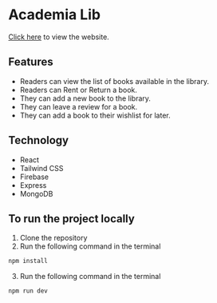 # Academia Lib
[Click here](https://ph-assignment11.firebaseapp.com/) to view the website.
## Features
- Readers can view the list of books available in the library.
- Readers can Rent or Return a book.
- They can add a new book to the library.
- They can leave a review for a book.
- They can add a book to their wishlist for later.

## Technology
- React
- Tailwind CSS
- Firebase
- Express
- MongoDB

## To run the project locally
1. Clone the repository
2. Run the following command in the terminal
```bash
npm install
```
3. Run the following command in the terminal
```bash
npm run dev
```